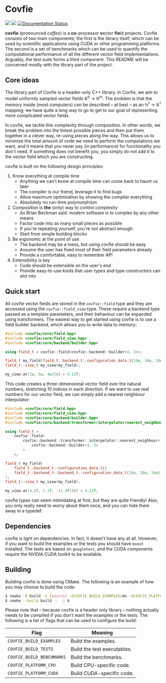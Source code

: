 # Covfie

![](https://github.com/stephenswat/covfie/actions/workflows/builds.yml/badge.svg?branch=main)
![](https://github.com/stephenswat/covfie/actions/workflows/checks.yml/badge.svg?branch=main)
[![Documentation Status](https://readthedocs.org/projects/covfie/badge/?version=latest)](https://covfie.readthedocs.io/en/latest/?badge=latest)

**covfie** (pronounced _coffee_) is a **co**-processor **v**ector **fie**ld
projects. Covfie consists of two main components; the first is the library
itself, which can be used by scientific applications using CUDA or other
programming platforms. The second is a set of benchmarks which can be used to
quantify the computational performance of all the different vector field
implementations. Arguably, the test suite forms a third component. This README
will be concerned mostly with the library part of the project.

## Core ideas

The library part of Covfie is a header-only C++ library. In Covfie, we aim to
model uniformly sampled vector fields ℝ<sup>n</sup> → ℝ<sup>m</sup>. The
problem is that the memory inside (most computers) can be described &ndash; at
best &ndash; as an ℕ<sup>1</sup> → ℝ<sup>1</sup> mapping; we have quite a long
way to go to get to our goal of representing more complicated vector fields.

In covfie, we tackle this complexity through composition. In other words, we
break the problem into the tiniest possible pieces and then put them together
in a clever way, re-using pieces along the way. This allows us to minimize the
total amount of code we need to perform the computations we want, and it means
that you never pay (in performance) for functionality you don't need. If
something does not benefit you, you simply do not add it to the vector field
which you are constructing.

covfie is built on the following design principles:

1. Know everything at compile time
    * Anything we can't know at compile time can come back to haunt us later
    * The compiler is our friend, leverage it to find bugs
    * Allow maximum optimisation by showing the compiler everything
    * Absolutely no run-time polymorphism
2. Composition is **the** (only) way to control complexity
    * As Brian Beckman said: modern software is to complex by any other means
    * Factor code into as many small pieces as possible
    * If you're repeating yourself, you're not abstract enough
    * Start from simple building blocks
3. Be ergonomic at the point of use
    * The backend may be a mess, but using covfie should be easy
    * Assume the user has fixed most of their field parameters already
    * Provide a comfortable, easy to remember API
4. Extensibility is key
    * Code should be extensible on the user's end
    * Provide easy-to-use kinds that user types and type constructors can slot
      into

## Quick start

All covfie vector fields are stored in the `covfie::field` type and they are
accessed using the `covfie::field_view` type. These require a backend type
passed as a template parameters, and their behaviour can be expanded using
transformers. The easiest way to get started using covfie is to use a field
builder backend, which allows you to write data to memory:

```cpp
#include <covfie/core/field.hpp>
#include <covfie/core/field_view.hpp>
#include <covfie/core/backend/builder.hpp>

using field_t = covfie::field<covfie::backend::builder<3, 3>>;

field_t my_field(field_t::backend_t::configuration_data_t{10u, 10u, 10u});
field_t::view_t my_view(my_field);

my_view.at(1u, 5u, 4u)[0] = 4.12f;
```

This code creates a three-dimensional vector field over the natural numbers,
stretching 10 indices in each direction. If we want to use real numbers for our
vector field, we can simply add a nearest neighbour interpolator:

```cpp
#include <covfie/core/field.hpp>
#include <covfie/core/field_view.hpp>
#include <covfie/core/backend/builder.hpp>
#include <covfie/core/backend/transformer/interpolator/nearest_neighbour.hpp>

using field_t =
    covfie::field<
        covfie::backend::transformer::interpolator::nearest_neighbour<
            covfie::backend::builder<3, 3>
        >
    >;

field_t my_field(
    field_t::backend_t::configuration_data_t{}
    field_t::backend_t::backend_t::configuration_data_t{10u, 10u, 10u},
);
field_t::view_t my_view(my_field);

my_view.at(4.2f, 1.2f, -11.9f)[0] = 4.12f;
```

covfie types can seem intimidating at first, but they are quite friendly! Also,
you only really need to worry about them once, and you can hide them away in a
typedef.

## Dependencies

covfie is light on dependencies. In fact, it doesn't have any at all. However,
if you want to build the examples or the tests you should have `boost`
installed. The tests are based on `googletest`, and the CUDA components require
the NVIDIA CUDA toolkit to be available.

## Building

Building covfie is done using CMake. The following is an example of how you may
choose to build the code:

```bash
$ cmake -B build -S [source] -DCOVFIE_BUILD_EXAMPLES=On -DCOVFIE_PLATFORM_CPU=On
$ cmake --build build -- -j 4
```

Please note that &ndash; because covfie is a header only library &ndash;
nothing actually needs to be compiled if you don't want the examples or the
tests. The following is a list of flags that can be used to configure the
build:

| Flag | Meaning |
| - | - |
| `COVFIE_BUILD_EXAMPLES` | Build the examples. |
| `COVFIE_BUILD_TESTS` | Build the test executables. |
| `COVFIE_BUILD_BENCHMARKS` | Build the benchmarks. |
| `COVFIE_PLATFORM_CPU` | Build CPU-specific code. |
| `COVFIE_PLATFORM_CUDA` | Build CUDA-specific code. |
